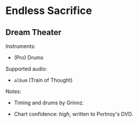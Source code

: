 # Endless Sacrifice

## Dream Theater

Instruments:

  * (Pro) Drums

Supported audio:

  * `album` (Train of Thought)

Notes:

  * Timing and drums by Grinnz.

  * Chart confidence: *high*, written to Portnoy's DVD.

